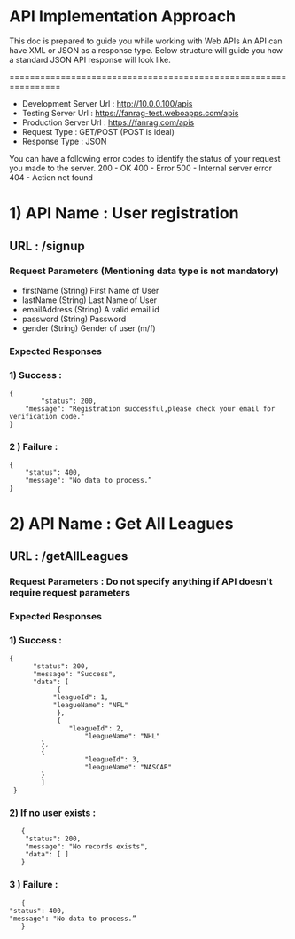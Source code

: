 # API Implementation Approach 

This doc is prepared to guide you while working with Web APIs
An API can have XML or JSON as a response type.
Below structure will guide you how a standard JSON API response will look like.

================================================================

* Development Server Url : http://10.0.0.100/apis
* Testing Server Url : https://fanrag-test.weboapps.com/apis
* Production Server Url : https://fanrag.com/apis
* Request Type : GET/POST (POST is ideal)
* Response Type : JSON

You can have a following error codes to identify the status of your request you made to the server.
200 - OK
400 - Error
500 - Internal server error
404 - Action not found

# 1) API Name : User registration
## URL : /signup
### Request Parameters (Mentioning data type is not mandatory)
* firstName         (String)     First Name of User
* lastName          (String)     Last Name of User
* emailAddress      (String)     A valid email id
* password          (String)     Password
* gender            (String)     Gender of user (m/f)
 

### Expected Responses
### 1) Success : 
	{
    		"status": 200,
	   	"message": "Registration successful,please check your email for verification code."
	}
### 2 ) Failure :
	{
		"status": 400,
		"message": "No data to process.”
	}


# 2) API Name : Get All Leagues
## URL : /getAllLeagues
### Request Parameters : Do not specify anything if API doesn't require request parameters
### Expected Responses
### 1) Success : 
	{
    	  "status": 200,
    	  "message": "Success",
    	  "data": [
        		{
			   "leagueId": 1,
			   "leagueName": "NFL"
        		},
        		{
           		   "leagueId": 2,
            		   "leagueName": "NHL"
			},
			{
            		   "leagueId": 3,
            		   "leagueName": "NASCAR"
			}
    		]
	 }
### 2) If no user exists : 
       {
    	"status": 200,
    	"message": "No records exists",
    	"data": [ ]
       }
### 3 ) Failure :
       {
	"status": 400,
	"message": "No data to process.”
       }
